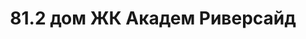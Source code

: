 ---
title: '81.2 дом ЖК Академ Риверсайд'
description: 'Ведутся работы по строительству дома, успевайте купить квартиру по выгодным ценам.'
image: '/public/81 2 дом/81  10.webp'
---